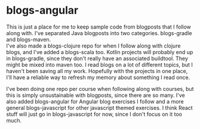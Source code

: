 # blogs-angular #

This is just a place for me to keep sample code from blogposts that I follow
along with.  I've separated Java blogposts into two categories.  blogs-gradle and
blogs-maven.  
I've also made a blogs-clojure repo for when I follow along with clojure
blogs, and I've added a blogs-scala too.  Kotlin projects will probably end up
in blogs-gradle, since they don't really have an associated buildtool.  They
might be mixed into maven too.  I read blogs on a lot of different topics, but I
haven't been saving all my work.  Hopefully with the projects in one place, I'll
have a reliable way to refresh my memory about something I read once.

I've been doing one repo per course when following along with courses, but this
is simply unsustainable with blogposts, since there are so many.  I've also added
blogs-angular for Angular blog exercises I follow and a more general 
blogs-javascript for other javascript themed exercises.  I think React stuff 
will just go in blogs-javascript for now, since I don't focus on it too much.
